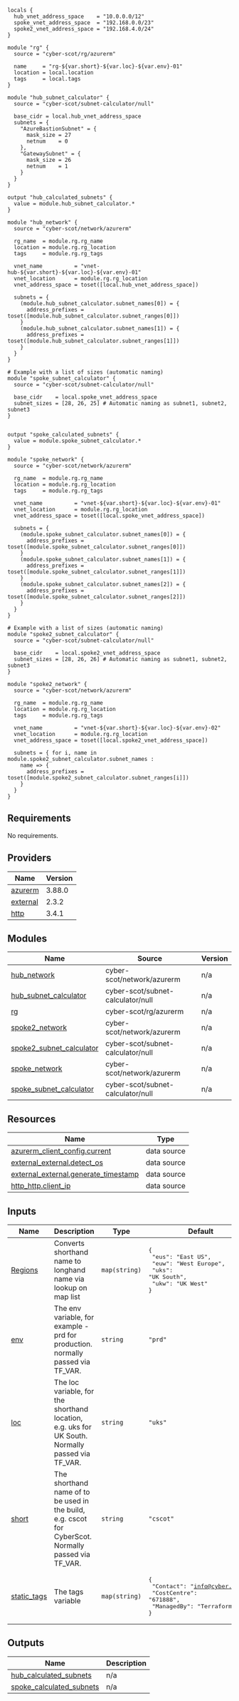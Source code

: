 ```hcl
locals {
  hub_vnet_address_space    = "10.0.0.0/12"
  spoke_vnet_address_space  = "192.168.0.0/23"
  spoke2_vnet_address_space = "192.168.4.0/24"
}

module "rg" {
  source = "cyber-scot/rg/azurerm"

  name     = "rg-${var.short}-${var.loc}-${var.env}-01"
  location = local.location
  tags     = local.tags
}

module "hub_subnet_calculator" {
  source = "cyber-scot/subnet-calculator/null"

  base_cidr = local.hub_vnet_address_space
  subnets = {
    "AzureBastionSubnet" = {
      mask_size = 27
      netnum    = 0
    },
    "GatewaySubnet" = {
      mask_size = 26
      netnum    = 1
    }
  }
}

output "hub_calculated_subnets" {
  value = module.hub_subnet_calculator.*
}

module "hub_network" {
  source = "cyber-scot/network/azurerm"

  rg_name  = module.rg.rg_name
  location = module.rg.rg_location
  tags     = module.rg.rg_tags

  vnet_name          = "vnet-hub-${var.short}-${var.loc}-${var.env}-01"
  vnet_location      = module.rg.rg_location
  vnet_address_space = toset([local.hub_vnet_address_space])

  subnets = {
    (module.hub_subnet_calculator.subnet_names[0]) = {
      address_prefixes = toset([module.hub_subnet_calculator.subnet_ranges[0]])
    }
    (module.hub_subnet_calculator.subnet_names[1]) = {
      address_prefixes = toset([module.hub_subnet_calculator.subnet_ranges[1]])
    }
  }
}

# Example with a list of sizes (automatic naming)
module "spoke_subnet_calculator" {
  source = "cyber-scot/subnet-calculator/null"

  base_cidr    = local.spoke_vnet_address_space
  subnet_sizes = [28, 26, 25] # Automatic naming as subnet1, subnet2, subnet3
}


output "spoke_calculated_subnets" {
  value = module.spoke_subnet_calculator.*
}

module "spoke_network" {
  source = "cyber-scot/network/azurerm"

  rg_name  = module.rg.rg_name
  location = module.rg.rg_location
  tags     = module.rg.rg_tags

  vnet_name          = "vnet-${var.short}-${var.loc}-${var.env}-01"
  vnet_location      = module.rg.rg_location
  vnet_address_space = toset([local.spoke_vnet_address_space])

  subnets = {
    (module.spoke_subnet_calculator.subnet_names[0]) = {
      address_prefixes = toset([module.spoke_subnet_calculator.subnet_ranges[0]])
    }
    (module.spoke_subnet_calculator.subnet_names[1]) = {
      address_prefixes = toset([module.spoke_subnet_calculator.subnet_ranges[1]])
    }
    (module.spoke_subnet_calculator.subnet_names[2]) = {
      address_prefixes = toset([module.spoke_subnet_calculator.subnet_ranges[2]])
    }
  }
}

# Example with a list of sizes (automatic naming)
module "spoke2_subnet_calculator" {
  source = "cyber-scot/subnet-calculator/null"

  base_cidr    = local.spoke2_vnet_address_space
  subnet_sizes = [28, 26, 26] # Automatic naming as subnet1, subnet2, subnet3
}

module "spoke2_network" {
  source = "cyber-scot/network/azurerm"

  rg_name  = module.rg.rg_name
  location = module.rg.rg_location
  tags     = module.rg.rg_tags

  vnet_name          = "vnet-${var.short}-${var.loc}-${var.env}-02"
  vnet_location      = module.rg.rg_location
  vnet_address_space = toset([local.spoke2_vnet_address_space])

  subnets = { for i, name in module.spoke2_subnet_calculator.subnet_names :
    name => {
      address_prefixes = toset([module.spoke2_subnet_calculator.subnet_ranges[i]])
    }
  }
}
```
## Requirements

No requirements.

## Providers

| Name | Version |
|------|---------|
| <a name="provider_azurerm"></a> [azurerm](#provider\_azurerm) | 3.88.0 |
| <a name="provider_external"></a> [external](#provider\_external) | 2.3.2 |
| <a name="provider_http"></a> [http](#provider\_http) | 3.4.1 |

## Modules

| Name | Source | Version |
|------|--------|---------|
| <a name="module_hub_network"></a> [hub\_network](#module\_hub\_network) | cyber-scot/network/azurerm | n/a |
| <a name="module_hub_subnet_calculator"></a> [hub\_subnet\_calculator](#module\_hub\_subnet\_calculator) | cyber-scot/subnet-calculator/null | n/a |
| <a name="module_rg"></a> [rg](#module\_rg) | cyber-scot/rg/azurerm | n/a |
| <a name="module_spoke2_network"></a> [spoke2\_network](#module\_spoke2\_network) | cyber-scot/network/azurerm | n/a |
| <a name="module_spoke2_subnet_calculator"></a> [spoke2\_subnet\_calculator](#module\_spoke2\_subnet\_calculator) | cyber-scot/subnet-calculator/null | n/a |
| <a name="module_spoke_network"></a> [spoke\_network](#module\_spoke\_network) | cyber-scot/network/azurerm | n/a |
| <a name="module_spoke_subnet_calculator"></a> [spoke\_subnet\_calculator](#module\_spoke\_subnet\_calculator) | cyber-scot/subnet-calculator/null | n/a |

## Resources

| Name | Type |
|------|------|
| [azurerm_client_config.current](https://registry.terraform.io/providers/hashicorp/azurerm/latest/docs/data-sources/client_config) | data source |
| [external_external.detect_os](https://registry.terraform.io/providers/hashicorp/external/latest/docs/data-sources/external) | data source |
| [external_external.generate_timestamp](https://registry.terraform.io/providers/hashicorp/external/latest/docs/data-sources/external) | data source |
| [http_http.client_ip](https://registry.terraform.io/providers/hashicorp/http/latest/docs/data-sources/http) | data source |

## Inputs

| Name | Description | Type | Default | Required |
|------|-------------|------|---------|:--------:|
| <a name="input_Regions"></a> [Regions](#input\_Regions) | Converts shorthand name to longhand name via lookup on map list | `map(string)` | <pre>{<br>  "eus": "East US",<br>  "euw": "West Europe",<br>  "uks": "UK South",<br>  "ukw": "UK West"<br>}</pre> | no |
| <a name="input_env"></a> [env](#input\_env) | The env variable, for example - prd for production. normally passed via TF\_VAR. | `string` | `"prd"` | no |
| <a name="input_loc"></a> [loc](#input\_loc) | The loc variable, for the shorthand location, e.g. uks for UK South.  Normally passed via TF\_VAR. | `string` | `"uks"` | no |
| <a name="input_short"></a> [short](#input\_short) | The shorthand name of to be used in the build, e.g. cscot for CyberScot.  Normally passed via TF\_VAR. | `string` | `"cscot"` | no |
| <a name="input_static_tags"></a> [static\_tags](#input\_static\_tags) | The tags variable | `map(string)` | <pre>{<br>  "Contact": "info@cyber.scot",<br>  "CostCentre": "671888",<br>  "ManagedBy": "Terraform"<br>}</pre> | no |

## Outputs

| Name | Description |
|------|-------------|
| <a name="output_hub_calculated_subnets"></a> [hub\_calculated\_subnets](#output\_hub\_calculated\_subnets) | n/a |
| <a name="output_spoke_calculated_subnets"></a> [spoke\_calculated\_subnets](#output\_spoke\_calculated\_subnets) | n/a |
